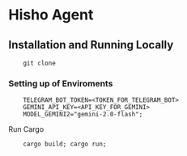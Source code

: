 # Hisho Agent

















## Installation and Running Locally

```
    git clone 
```

### Setting up of Enviroments
```
    TELEGRAM_BOT_TOKEN=<TOKEN_FOR_TELEGRAM_BOT>
    GEMINI_API_KEY=<API_KEY_FOR_GEMINI>
    MODEL_GEMINI2="gemini-2.0-flash";

```

Run Cargo 

```
    cargo build; cargo run;
```

